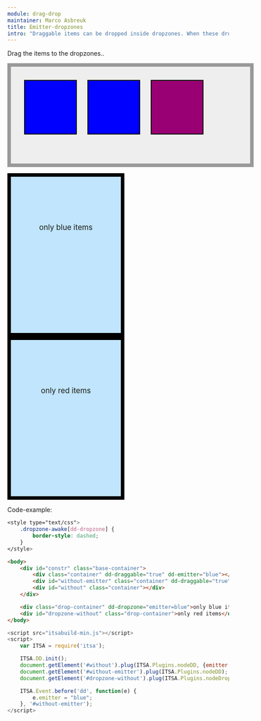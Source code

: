 ```yaml
---
module: drag-drop
maintainer: Marco Asbreuk
title: Emitter-dropzones
intro: "Draggable items can be dropped inside dropzones. When these dronzones are specified with <b>emittername=\"somename\"</b>, then they only accept draggable items with this specified emitterName. The draggable items can be labelled through the attribute <b>dd-emittername=\"somename\"</b> to identify the emitter.<br><br>Both the draggable items as well as dropzones can be setup using javascript as well. This is done with the red-item. The second blue-item gets its emitterName on the fly by subscribing to the dd-start event."
---
```


<style type="text/css">
    .base-container {
        width: 100%;
        height: 180px;
        background-color: #EEE;
        border: solid 8px #999;
        margin-bottom: 1em;
        padding: 20px;
    }
    .container {
        margin: 10px;
        height: 100px;
        width: 100px;
        background-color: #990073;
        border: 2px solid #000;
        display: inline-block;
        *display: inline;
        *zoom: 1;
        color: #FFF;
        text-align: center;
        font-size: 14px;
        line-height: 1.2em;
        padding: 20px 8px 0;
    }
    .drop-container {
        width: 250px;
        height: 250px;
        border: solid 8px #000;
        background-color: #c0e5fd;
        display: inline-block;
        *display: inline;
        *zoom: 1;
        margin-right: 20px;
        text-align: center;
        font-size: 17px;
        padding-top: 105px;
    }
    .container[dd-emitter="blue"] {
        background-color: #00F;
    }
    #without-emitter,
    .container[dd-emitter="blue"] {
        background-color: #00F;
    }
    .container[dd-emitter="red"] {
        background-color: #F00;
    }
    .dropzone-awake[dd-dropzone] {
        border-style: dashed;
    }
</style>

Drag the items to the dropzones..

<div id="constr" class="base-container">
    <div class="container" dd-draggable="true" dd-emitter="blue"></div>
    <div id="without-emitter" class="container" dd-draggable="true"></div>
    <div id="without" class="container"></div>
</div>

<div class="drop-container" dd-dropzone="emitter=blue">only blue items</div>
<div id="dropzone-without" class="drop-container">only red items</div>


<p class="spaced">Code-example:</p>

```css
<style type="text/css">
    .dropzone-awake[dd-dropzone] {
        border-style: dashed;
    }
</style>
```

```html
<body>
    <div id="constr" class="base-container">
        <div class="container" dd-draggable="true" dd-emitter="blue"></div>
        <div id="without-emitter" class="container" dd-draggable="true"></div>
        <div id="without" class="container"></div>
    </div>

    <div class="drop-container" dd-dropzone="emitter=blue">only blue items</div>
    <div id="dropzone-without" class="drop-container">only red items</div>
</body>
```

```js
<script src="itsabuild-min.js"></script>
<script>
    var ITSA = require('itsa');

    ITSA.DD.init();
    document.getElement('#without').plug(ITSA.Plugins.nodeDD, {emitter: 'red'});
    document.getElement('#without-emitter').plug(ITSA.Plugins.nodeDD);
    document.getElement('#dropzone-without').plug(ITSA.Plugins.nodeDropzone, {dropzone: 'true emitter=red'});

    ITSA.Event.before('dd', function(e) {
        e.emitter = "blue";
    }, '#without-emitter');
</script>
```

<script src="../../dist/itsabuild-min.js"></script>
<script>
    var ITSA = require('itsa');

    ITSA.DD.init();
    document.getElement('#without').plug(ITSA.Plugins.nodeDD, {emitter: 'red'});
    document.getElement('#without-emitter').plug(ITSA.Plugins.nodeDD);
    document.getElement('#dropzone-without').plug(ITSA.Plugins.nodeDropzone, {dropzone: 'true emitter=red'});

    ITSA.Event.before('dd', function(e) {
        e.emitter = "blue";
        console.info('SETTING EMITTER');
    }, '#without-emitter');
</script>
